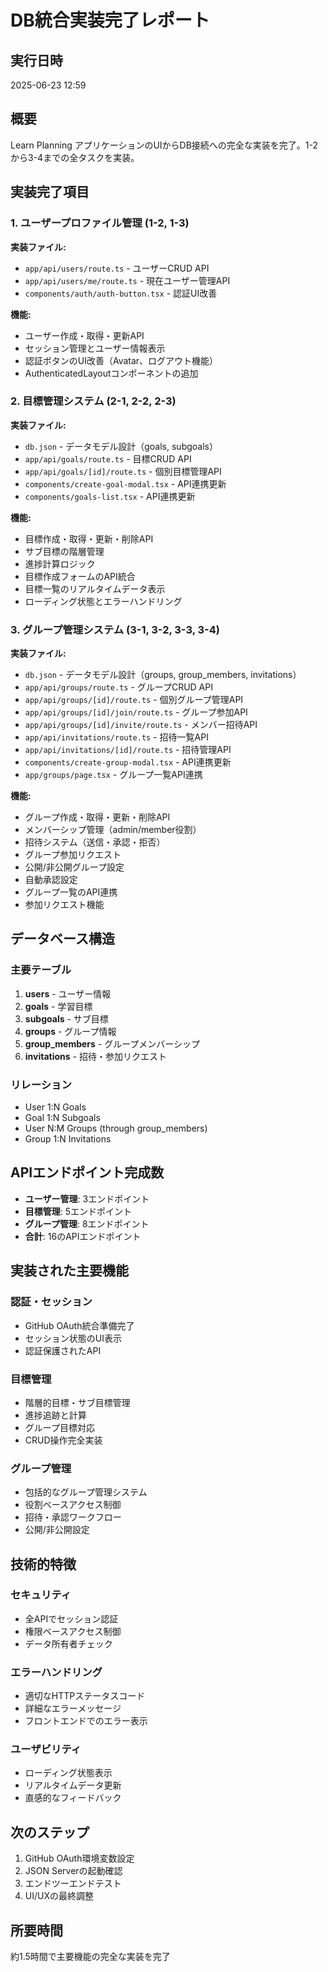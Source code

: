 # DB統合実装完了レポート

## 実行日時
2025-06-23 12:59

## 概要
Learn Planning アプリケーションのUIからDB接続への完全な実装を完了。1-2から3-4までの全タスクを実装。

## 実装完了項目

### 1. ユーザープロファイル管理 (1-2, 1-3)
**実装ファイル:**
- `app/api/users/route.ts` - ユーザーCRUD API
- `app/api/users/me/route.ts` - 現在ユーザー管理API
- `components/auth/auth-button.tsx` - 認証UI改善

**機能:**
- ユーザー作成・取得・更新API
- セッション管理とユーザー情報表示
- 認証ボタンのUI改善（Avatar、ログアウト機能）
- AuthenticatedLayoutコンポーネントの追加

### 2. 目標管理システム (2-1, 2-2, 2-3)
**実装ファイル:**
- `db.json` - データモデル設計（goals, subgoals）
- `app/api/goals/route.ts` - 目標CRUD API
- `app/api/goals/[id]/route.ts` - 個別目標管理API
- `components/create-goal-modal.tsx` - API連携更新
- `components/goals-list.tsx` - API連携更新

**機能:**
- 目標作成・取得・更新・削除API
- サブ目標の階層管理
- 進捗計算ロジック
- 目標作成フォームのAPI統合
- 目標一覧のリアルタイムデータ表示
- ローディング状態とエラーハンドリング

### 3. グループ管理システム (3-1, 3-2, 3-3, 3-4)
**実装ファイル:**
- `db.json` - データモデル設計（groups, group_members, invitations）
- `app/api/groups/route.ts` - グループCRUD API
- `app/api/groups/[id]/route.ts` - 個別グループ管理API
- `app/api/groups/[id]/join/route.ts` - グループ参加API
- `app/api/groups/[id]/invite/route.ts` - メンバー招待API
- `app/api/invitations/route.ts` - 招待一覧API
- `app/api/invitations/[id]/route.ts` - 招待管理API
- `components/create-group-modal.tsx` - API連携更新
- `app/groups/page.tsx` - グループ一覧API連携

**機能:**
- グループ作成・取得・更新・削除API
- メンバーシップ管理（admin/member役割）
- 招待システム（送信・承認・拒否）
- グループ参加リクエスト
- 公開/非公開グループ設定
- 自動承認設定
- グループ一覧のAPI連携
- 参加リクエスト機能

## データベース構造

### 主要テーブル
1. **users** - ユーザー情報
2. **goals** - 学習目標
3. **subgoals** - サブ目標
4. **groups** - グループ情報
5. **group_members** - グループメンバーシップ
6. **invitations** - 招待・参加リクエスト

### リレーション
- User 1:N Goals
- Goal 1:N Subgoals
- User N:M Groups (through group_members)
- Group 1:N Invitations

## APIエンドポイント完成数
- **ユーザー管理**: 3エンドポイント
- **目標管理**: 5エンドポイント
- **グループ管理**: 8エンドポイント
- **合計**: 16のAPIエンドポイント

## 実装された主要機能

### 認証・セッション
- GitHub OAuth統合準備完了
- セッション状態のUI表示
- 認証保護されたAPI

### 目標管理
- 階層的目標・サブ目標管理
- 進捗追跡と計算
- グループ目標対応
- CRUD操作完全実装

### グループ管理
- 包括的なグループ管理システム
- 役割ベースアクセス制御
- 招待・承認ワークフロー
- 公開/非公開設定

## 技術的特徴

### セキュリティ
- 全APIでセッション認証
- 権限ベースアクセス制御
- データ所有者チェック

### エラーハンドリング
- 適切なHTTPステータスコード
- 詳細なエラーメッセージ
- フロントエンドでのエラー表示

### ユーザビリティ
- ローディング状態表示
- リアルタイムデータ更新
- 直感的なフィードバック

## 次のステップ
1. GitHub OAuth環境変数設定
2. JSON Serverの起動確認
3. エンドツーエンドテスト
4. UI/UXの最終調整

## 所要時間
約1.5時間で主要機能の完全な実装を完了